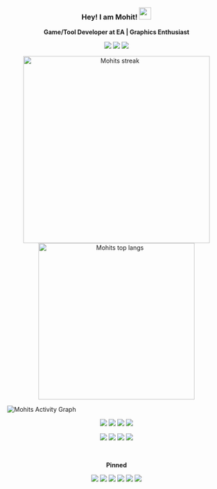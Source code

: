 
<h3 align="center">
  <strong>Hey! I am Mohit!</strong>
  <img src="https://media.giphy.com/media/hvRJCLFzcasrR4ia7z/giphy.gif" width="28">
</h3>

<p align="center">
    <strong>Game/Tool Developer at EA | Graphics Enthusiast</strong>
</p>

<p align='center'>
	<a href="https://www.linkedin.com/in/mohitsethi/"><img src="https://img.shields.io/badge/linkedin-%230077B5.svg?&style=for-the-badge&logo=linkedin&logoColor=white" /></a>
	<a href="https://twitter.com/mohitsethi32"><img src="https://img.shields.io/badge/Twitter-1DA1F2?style=for-the-badge&logo=twitter&logoColor=white" /></a>
	<a href="https://instagram.com/mohitsethi.32"><img src="https://img.shields.io/badge/instagram-%23E4405F.svg?&style=for-the-badge&logo=instagram&logoColor=white" /></a>
</p>

<div class="container" align="center">
        <img alt="Mohits streak" width="430" src="https://github-readme-streak-stats.herokuapp.com?user=MohitSethi99&theme=dark&hide_border=true"/>
        <img alt="Mohits top langs" width="360" src="https://github-readme-stats.vercel.app/api/top-langs/?username=MohitSethi99&hide=scss,css,javascript,html&layout=compact&theme=dark">
</div>

<p>
  <img alt="Mohits Activity Graph" src="https://activity-graph.herokuapp.com/graph?username=MohitSethi99&bg_color=1F222E&color=F8D866&line=F85D7F&point=FFFFFF&hide_border=true">
</p>

<p align="center">
    <img src="https://img.shields.io/badge/msi-laptop-FF2525?style=for-the-badge&logo=msi&logoColor=FFFFFF">
    <img src="https://img.shields.io/badge/Intel-i7_10750H-0071C5?style=for-the-badge&logo=intel&logoColor=white">
    <img src="https://img.shields.io/badge/Kingston-16gb_3600mhz-5D3FD3?style=for-the-badge&logoColor=white">
    <img src="https://img.shields.io/badge/nvidia-rtx%203060-%2376B900.svg?&style=for-the-badge&logo=nvidia&logoColor=white">
</p>

<p align="center">
    <img src="https://img.shields.io/badge/msi-B450%20Gaming%20Plus-FF2525?style=for-the-badge&logo=msi&logoColor=FFFFFF">
    <img src="https://img.shields.io/badge/AMD-Ryzen_5_2600X-ED1C24?style=for-the-badge&logo=amd&logoColor=white">
    <img src="https://img.shields.io/badge/G.SKILL-16gb_3600mhz-5D3FD3?style=for-the-badge&logoColor=white">
    <img src="https://img.shields.io/badge/AMD-Radeon_RX_580-ED1C24?style=for-the-badge&logo=amd&logoColor=white">
</p>

<br>
<p align="center">
    <strong>Pinned</strong>
</p>
<p align="center">
    <a href="https://github.com/MohitSethi99/IlluminoEngine"><img src="https://github-readme-stats.vercel.app/api/pin/?username=MohitSethi99&repo=IlluminoEngine" /></a>
    <a href="https://github.com/MohitSethi99/ArcEngine"><img src="https://github-readme-stats.vercel.app/api/pin/?username=MohitSethi99&repo=ArcEngine" /></a>
    <a href="https://github.com/MohitSethi99/EZUI"><img src="https://github-readme-stats.vercel.app/api/pin/?username=MohitSethi99&repo=EZUI" /></a>
    <a href="https://github.com/MohitSethi99/PlexusEffect"><img src="https://github-readme-stats.vercel.app/api/pin/?username=MohitSethi99&repo=PlexusEffect" /></a>
    <a href="https://github.com/MohitSethi99/SpringArmComponent"><img src="https://github-readme-stats.vercel.app/api/pin/?username=MohitSethi99&repo=SpringArmComponent" /></a>
    <a href="https://github.com/MohitSethi99/UnityNotchSolution"><img src="https://github-readme-stats.vercel.app/api/pin/?username=MohitSethi99&repo=UnityNotchSolution" /></a>
</p>
